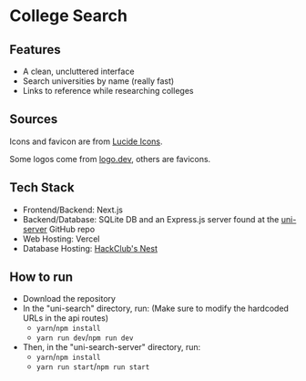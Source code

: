 # College Search

## Features

-   A clean, uncluttered interface
-   Search universities by name (really fast)
-   Links to reference while researching colleges

## Sources

Icons and favicon are from [Lucide Icons](https://lucide.dev/icons).

Some logos come from [logo.dev](https://logo.dev/), others are favicons.

## Tech Stack

-   Frontend/Backend: Next.js
-   Backend/Database: SQLite DB and an Express.js server found at the [uni-server](https://github.com/underscorelior/uni-server) GitHub repo
-   Web Hosting: Vercel
-   Database Hosting: [HackClub's Nest](https://guides.hackclub.app/index.php/Main_Page)

## How to run

-   Download the repository
-   In the "uni-search" directory, run: (Make sure to modify the hardcoded URLs in the api routes)
    -   `yarn`/`npm install`
    -   `yarn run dev`/`npm run dev`
-   Then, in the "uni-search-server" directory, run:
    -   `yarn`/`npm install`
    -   `yarn run start`/`npm run start`
